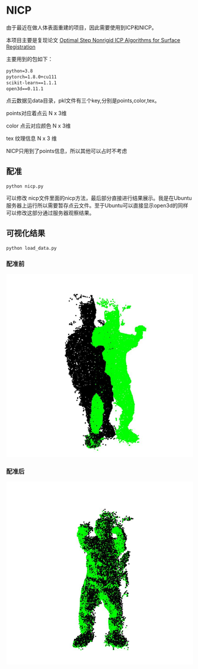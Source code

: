 # NICP

由于最近在做人体表面重建的项目，因此需要使用到ICP和NICP。

本项目主要是复现论文 [Optimal Step Nonrigid ICP Algorithms for Surface Registration](https://ieeexplore.ieee.org/stamp/stamp.jsp?tp=&arnumber=4270190)

主要用到的包如下：

```shell
python=3.8
pytorch=1.8.0+cu111
scikit-learn==1.1.1
open3d==0.11.1
```



点云数据见data目录，pkl文件有三个key,分别是points,color,tex。

points对应着点云 N x 3维

color 点云对应颜色 N x 3维

tex 纹理信息 N x 3 维

NICP只用到了points信息，所以其他可以占时不考虑

## 配准

```
python nicp.py
```

可以修改 nicp文件里面的nicp方法，最后部分直接进行结果展示。我是在Ubuntu服务器上运行所以需要暂存点云文件。至于Ubuntu可以直接显示open3d的同样可以修改这部分通过服务器观察结果。

## 可视化结果

```
python load_data.py
```

### 配准前

![image-20220727214021032](image-20220727214021032.png)

### 配准后

![image-20220727214029011](image-20220727214029011.png)
